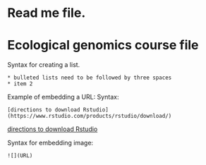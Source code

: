 # Read me file.

# Ecological genomics course file

Syntax for creating a list.
```
* bulleted lists need to be followed by three spaces   
* item 2   

```

Example of embedding a URL:
Syntax:
```
[directions to download Rstudio](https://www.rstudio.com/products/rstudio/download/)
```
[directions to download Rstudio](https://www.rstudio.com/products/rstudio/download/)

Syntax for embedding image:
```
![](URL)
```

